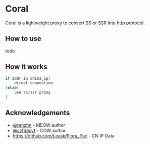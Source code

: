 # Coral
Coral is a lightweight proxy to convert SS or SSR into http protocol.

## How to use
todo

## How it works
```go
if addr in china_ip{
    direct connection
}else{
    use ss/ssr proxy
}
```

## Acknowledgements

- [@renzhn](https://github.com/renzhn) - MEOW author
- [@cyfdecyf](https://github.com/cyfdecyf) - COW author
- https://github.com/Leask/Flora_Pac - CN IP Data